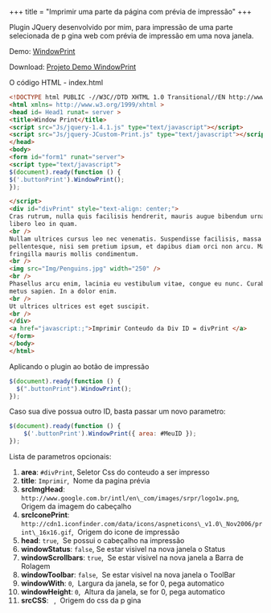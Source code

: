 +++
title = "Imprimir uma parte da página com prévia de impressão"
+++

Plugin JQuery desenvolvido por mim, para impressão de uma parte selecionada de p gina web com prévia de impressão em uma nova janela.

Demo: [WindowPrint](http://www.maxcnunes.com/demos/windowprint/ "Demo WindowPrint")

Download: [Projeto Demo WindowPrint](http://www.maxcnunes.com/demos/windowprint/WindowPrint.rar "Download")

O código HTML - index.html

```html
<!DOCTYPE html PUBLIC -//W3C//DTD XHTML 1.0 Transitional//EN http://www.w3.org/TR/xhtml1/DTD/xhtml1-transitional.dtd >
<html xmlns= http://www.w3.org/1999/xhtml >
<head id= Head1 runat= server >
<title>Window Print</title>
<script src="Js/jquery-1.4.1.js" type="text/javascript"></script>
<script src="Js/jquery-JCustom-Print.js" type="text/javascript"></script>
</head>
<body>
<form id="form1" runat="server">
<script type="text/javascript">
$(document).ready(function () {
$('.buttonPrint').WindowPrint();
});

</script>
<div id="divPrint" style="text-align: center;">
Cras rutrum, nulla quis facilisis hendrerit, mauris augue bibendum urna, a ultrices
libero leo in quam.
<br />
Nullam ultrices cursus leo nec venenatis. Suspendisse facilisis, massa in pretium
pellentesque, nisi sem pretium ipsum, et dapibus diam orci non arcu. Mauris venenatis
fringilla mauris mollis condimentum.
<br />
<img src="Img/Penguins.jpg" width="250" />
<br />
Phasellus arcu enim, lacinia eu vestibulum vitae, congue eu nunc. Curabitur nec
metus sapien. In a dolor enim.
<br />
Ut ultrices ultrices est eget suscipit.
<br />
</div>
<a href="javascript:;">Imprimir Conteudo da Div ID = divPrint </a>
</form>
</body>
</html>
```

Aplicando o plugin ao botão de impressão

```js
$(document).ready(function () {
  $(".buttonPrint").WindowPrint();
});
```

Caso sua dive possua outro ID, basta passar um novo parametro:

```js
$(document).ready(function () {
    $('.buttonPrint').WindowPrint({ area: #MeuID });
});
```

Lista de parametros opcionais:

1.  **area**: `#divPrint`, Seletor Css do conteudo a ser impresso
2.  **title**: `Imprimir`,  Nome da pagina prévia
3.  **srcImgHead**: `http://www.google.com.br/intl/en\_com/images/srpr/logo1w.png`, Origem da imagem do cabeçalho
4.  **srcIconePrint**: `http://cdn1.iconfinder.com/data/icons/aspneticons\_v1.0\_Nov2006/print\_16x16.gif`,  Origem do icone de impressão
5.  **head**: `true`,  Se possui o cabeçalho na impressão
6.  **windowStatus**: `false`, Se estar visivel na nova janela o Status
7.  **windowScrollbars**: `true`,  Se estar visivel na nova janela a Barra de Rolagem
8.  **windowToolbar**: `false`,  Se estar visivel na nova janela o ToolBar
9.  **windowWith**: `0`,  Largura da janela, se for 0, pega automatico
10. **windowHeight**: `0`,  Altura da janela, se for 0, pega automatico
11. **srcCSS**: ` `,  Origem do css da p gina

